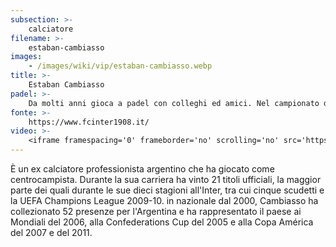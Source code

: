 ```yaml
---
subsection: >-
    calciatore
filename: >-
    estaban-cambiasso
images:
    - /images/wiki/vip/estaban-cambiasso.webp
title: >-
    Estaban Cambiasso
padel: >-
    Da molti anni gioca a padel con colleghi ed amici. Nel campionato della scorsa stagione ha partecipato ai campionati nazionali di Serie C con la squadra Quanta Club di Milano.
fonte: >-
    https://www.fcinter1908.it/
video: >-
    <iframe framespacing='0' frameborder='no' scrolling='no' src='https://video.gazzetta.it/video-embed/1571919?allowfullscreen=true' width='100%' height='340' allowfullscreen></iframe>
---
```

È un ex calciatore professionista argentino che ha giocato come centrocampista. Durante la sua carriera ha vinto 21 titoli ufficiali, la maggior parte dei quali durante le sue dieci stagioni all'Inter, tra cui cinque scudetti e la UEFA Champions League 2009-10. in nazionale dal 2000, Cambiasso ha collezionato 52 presenze per l'Argentina e ha rappresentato il paese ai Mondiali del 2006, alla Confederations Cup del 2005 e alla Copa América del 2007 e del 2011.